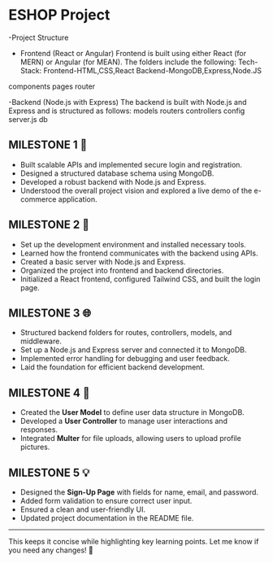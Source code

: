 # **ESHOP Project**  
-Project Structure
- Frontend (React or Angular) Frontend is built using either React (for MERN) or Angular (for MEAN). The folders include the following: Tech-Stack: Frontend-HTML,CSS,React Backend-MongoDB,Express,Node.JS

components pages router

-Backend (Node.js with Express) The backend is built with Node.js and Express and is structured as follows: models routers controllers config server.js db



## **MILESTONE 1 🎯**  
- Built scalable APIs and implemented secure login and registration.  
- Designed a structured database schema using MongoDB.  
- Developed a robust backend with Node.js and Express.  
- Understood the overall project vision and explored a live demo of the e-commerce application.  

## **MILESTONE 2 🐣**  
- Set up the development environment and installed necessary tools.  
- Learned how the frontend communicates with the backend using APIs.  
- Created a basic server with Node.js and Express.  
- Organized the project into frontend and backend directories.  
- Initialized a React frontend, configured Tailwind CSS, and built the login page.  

## **MILESTONE 3 🌐**  
- Structured backend folders for routes, controllers, models, and middleware.  
- Set up a Node.js and Express server and connected it to MongoDB.  
- Implemented error handling for debugging and user feedback.  
- Laid the foundation for efficient backend development.  

## **MILESTONE 4 🌟**  
- Created the **User Model** to define user data structure in MongoDB.  
- Developed a **User Controller** to manage user interactions and responses.  
- Integrated **Multer** for file uploads, allowing users to upload profile pictures.  

## **MILESTONE 5 💡**  
- Designed the **Sign-Up Page** with fields for name, email, and password.  
- Added form validation to ensure correct user input.  
- Ensured a clean and user-friendly UI.  
- Updated project documentation in the README file.  

---

This keeps it concise while highlighting key learning points. Let me know if you need any changes! 🚀